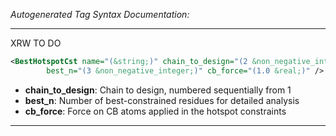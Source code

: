 <!-- THIS IS AN AUTOGENERATED FILE: Don't edit it directly, instead change the schema definition in the code itself. -->

_Autogenerated Tag Syntax Documentation:_

---
XRW TO DO

```xml
<BestHotspotCst name="(&string;)" chain_to_design="(2 &non_negative_integer;)"
        best_n="(3 &non_negative_integer;)" cb_force="(1.0 &real;)" />
```

-   **chain_to_design**: Chain to design, numbered sequentially from 1
-   **best_n**: Number of best-constrained residues for detailed analysis
-   **cb_force**: Force on CB atoms applied in the hotspot constraints

---
